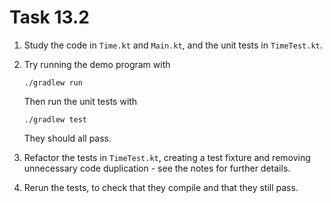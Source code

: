 # Task 13.2

1. Study the code in `Time.kt` and `Main.kt`, and the unit tests in
   `TimeTest.kt`.

2. Try running the demo program with

       ./gradlew run

   Then run the unit tests with

       ./gradlew test

   They should all pass.

3. Refactor the tests in `TimeTest.kt`, creating a test fixture and removing
   unnecessary code duplication - see the notes for further details.

4. Rerun the tests, to check that they compile and that they still pass.
